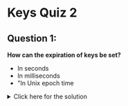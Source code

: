# Keys Quiz 2

## Question 1:

**How can the expiration of keys be set?**

- In seconds
- In milliseconds
- "In Unix epoch time

<details>
  <summary>Click here for the solution</summary>
    <ul>
      <li>In seconds</li>
      <li>In milliseconds</li>
      <li>"In Unix epoch time</li>
	<ul>
</details>
